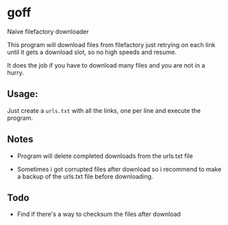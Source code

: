 # goff
Naive filefactory downloader

This program will download files from filefactory just retrying on each link until it gets a download slot, so no high speeds and resume.

It does the job if you have to download many files and you are not in a hurry.

## Usage:
Just create a `urls.txt` with all the links, one per line and execute the program.

## Notes
* Program will delete completed downloads from the urls.txt file

* Sometimes i got corrupted files after download so i recommend to make a backup of the urls.txt file before downloading.

## Todo
* Find if there's a way to checksum the files after download
